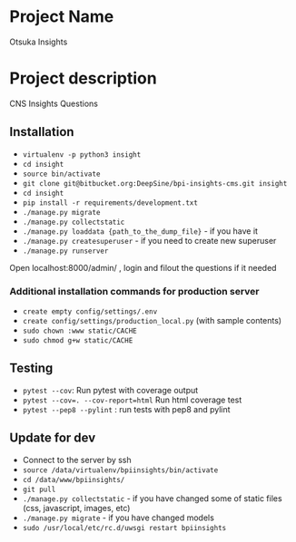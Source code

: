 # Project Name
Otsuka Insights

# Project description
CNS Insights Questions

## Installation

* `virtualenv -p python3 insight`
* `cd insight`
* `source bin/activate`
* `git clone git@bitbucket.org:DeepSine/bpi-insights-cms.git insight`
* `cd insight`
* `pip install -r requirements/development.txt`
* `./manage.py migrate`
* `./manage.py collectstatic`
* `./manage.py loaddata {path_to_the_dump_file}` - if you have it
* `./manage.py createsuperuser` - if you need to create new superuser
* `./manage.py runserver`

Open localhost:8000/admin/ , login and filout the questions if it needed

### Additional installation commands for production server
* `create empty config/settings/.env`
* `create config/settings/production_local.py` (with sample contents)
* `sudo chown :www static/CACHE`
* `sudo chmod g+w static/CACHE`

## Testing

* `pytest --cov`: Run pytest with coverage output
* `pytest --cov=. --cov-report=html` Run html coverage test
* `pytest --pep8 --pylint` : run tests with pep8 and pylint


## Update for dev
* Connect to the server by ssh
* `source /data/virtualenv/bpiinsights/bin/activate`
* `cd /data/www/bpiinsights/`
* `git pull`
* `./manage.py collectstatic` - if you have changed some of static files (css, javascript, images, etc)
* `./manage.py migrate` - if you have changed models
* `sudo /usr/local/etc/rc.d/uwsgi restart bpiinsights`

